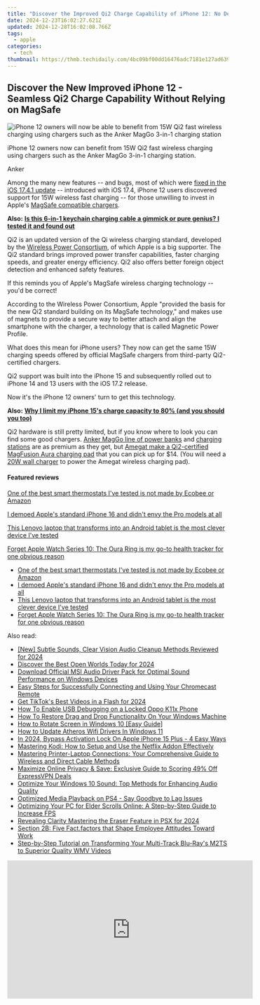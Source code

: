 ```yaml
---
title: "Discover the Improved Qi2 Charge Capability of iPhone 12: No Dependence on MagSafe for Fast Charging! | ZDNet"
date: 2024-12-23T16:02:27.621Z
updated: 2024-12-28T16:02:08.766Z
tags:
  - apple
categories:
  - tech
thumbnail: https://thmb.techidaily.com/4bc09bf00dd16476adc7181e127ad6390edb7499dd05b4708d5bc6f8d46016ec.png
---
```


## Discover the New Improved iPhone 12 - Seamless Qi2 Charge Capability Without Relying on MagSafe

![iPhone 12 owners will now be able to benefit from 15W Qi2 fast wireless charging using chargers such as the Anker MagGo 3-in-1 charging station](https://www.zdnet.com/a/img/resize/b3c972f50687a3f50fb8e828f3a7d28c0912b5ef/2024/03/28/f40c0057-1b9e-4db6-8ece-ffbca62c31a3/untitled-1.jpg?auto=webp&width=1280)

iPhone 12 owners now can benefit from 15W Qi2 fast wireless charging using chargers such as the Anker MagGo 3-in-1 charging station.

Anker

Among the many new features -- and bugs, most of which were [fixed in the iOS 17.4.1 update](https://www.zdnet.com/article/ios-17-4-1-and-ipados-17-4-1-more-mysterious-iphone-and-ipad-updates/) \-- introduced with iOS 17.4, iPhone 12 users discovered support for 15W wireless fast charging -- for those unwilling to invest in Apple's [MagSafe compatible chargers](https://www.zdnet.com/article/best-magsafe-battery/).

**Also:** [**Is this 6-in-1 keychain charging cable a gimmick or pure genius? I tested it and found out**](https://www.zdnet.com/article/is-this-6-in-1-keychain-charging-cable-a-gimmick-or-pure-genius-i-tested-it-and-found-out/)

Qi2 is an updated version of the Qi wireless charging standard, developed by the [Wireless Power Consortium](https://www.wirelesspowerconsortium.com/), of which Apple is a big supporter. The Qi2 standard brings improved power transfer capabilities, faster charging speeds, and greater energy efficiency. Qi2 also offers better foreign object detection and enhanced safety features.

If this reminds you of Apple's MagSafe wireless charging technology -- you'd be correct!

According to the Wireless Power Consortium, Apple "provided the basis for the new Qi2 standard building on its MagSafe technology," and makes use of magnets to provide a secure way to better attach and align the smartphone with the charger, a technology that is called Magnetic Power Profile.

What does this mean for iPhone users? They now can get the same 15W charging speeds offered by official MagSafe chargers from third-party Qi2-certified chargers. 

Qi2 support was built into the iPhone 15 and subsequently rolled out to iPhone 14 and 13 users with the iOS 17.2 release.

Now it's the iPhone 12 owners' turn to get this technology.

**Also:** [**Why I limit my iPhone 15's charge capacity to 80% (and you should you too)**](https://www.zdnet.com/article/why-i-limit-my-iphone-15s-charge-capacity-to-80-and-you-should-you-too/)

Qi2 hardware is still pretty limited, but if you know where to look you can find some good chargers. [Anker MagGo line of power banks](https://www.amazon.com/Anker-Certified-Ultra-Fast-MagSafe-Compatible-Portable/dp/B0CFDQ9QH5?tag=zdnet-buy-button-20) and [charging stations](https://www.amazon.com/Compatible-Anker-Charging-Certified-Wireless/dp/B0CF54FWFL?tag=zdnet-buy-button-20) are as premium as they get, but [Amegat make a Qi2-certified MagFusion Aura charging pad](https://www.amazon.com/AMEGAT-MagFusion-Certified-Ultra-Fast-Compatible/dp/B0CSSQD4ZC?tag=zdnet-buy-button-20) that you can pick up for $14\. (You will need a [20W wall charger](https://www.amazon.com/Charger-Anker-2-Pack-Foldable-PowerPort/dp/B09491FT41?tag=zdnet-buy-button-20) to power the Amegat wireless charging pad).

#### Featured reviews

[One of the best smart thermostats I've tested is not made by Ecobee or Amazon](https://www.zdnet.com/article/one-of-the-best-smart-thermostats-ive-tested-is-not-made-by-ecobee-or-amazon/ "One of the best smart thermostats I've tested is not made by Ecobee or Amazon")

[I demoed Apple's standard iPhone 16 and didn't envy the Pro models at all](https://www.zdnet.com/article/why-im-recommending-the-standard-iphone-16-over-the-pro-this-year-and-im-not-alone/ "I demoed Apple's standard iPhone 16 and didn't envy the Pro models at all")

[This Lenovo laptop that transforms into an Android tablet is the most clever device I've tested](https://www.zdnet.com/article/i-tested-lenovos-windows-laptop-that-doubles-as-an-android-tablet-and-it-has-so-much-potential/ "This Lenovo laptop that transforms into an Android tablet is the most clever device I've tested")

[Forget Apple Watch Series 10: The Oura Ring is my go-to health tracker for one obvious reason](https://www.zdnet.com/article/forget-apple-watch-series-10-the-oura-ring-is-my-go-to-health-tracker-for-one-obvious-reason/ "Forget Apple Watch Series 10: The Oura Ring is my go-to health tracker for one obvious reason")

* [One of the best smart thermostats I've tested is not made by Ecobee or Amazon](https://www.zdnet.com/article/one-of-the-best-smart-thermostats-ive-tested-is-not-made-by-ecobee-or-amazon/ "One of the best smart thermostats I've tested is not made by Ecobee or Amazon")
* [I demoed Apple's standard iPhone 16 and didn't envy the Pro models at all](https://www.zdnet.com/article/why-im-recommending-the-standard-iphone-16-over-the-pro-this-year-and-im-not-alone/ "I demoed Apple's standard iPhone 16 and didn't envy the Pro models at all")
* [This Lenovo laptop that transforms into an Android tablet is the most clever device I've tested](https://www.zdnet.com/article/i-tested-lenovos-windows-laptop-that-doubles-as-an-android-tablet-and-it-has-so-much-potential/ "This Lenovo laptop that transforms into an Android tablet is the most clever device I've tested")
* [Forget Apple Watch Series 10: The Oura Ring is my go-to health tracker for one obvious reason](https://www.zdnet.com/article/forget-apple-watch-series-10-the-oura-ring-is-my-go-to-health-tracker-for-one-obvious-reason/ "Forget Apple Watch Series 10: The Oura Ring is my go-to health tracker for one obvious reason")

<ins class="adsbygoogle"
     style="display:block"
     data-ad-format="autorelaxed"
     data-ad-client="ca-pub-7571918770474297"
     data-ad-slot="1223367746"></ins>

<ins class="adsbygoogle"
     style="display:block"
     data-ad-client="ca-pub-7571918770474297"
     data-ad-slot="8358498916"
     data-ad-format="auto"
     data-full-width-responsive="true"></ins>

<span class="atpl-alsoreadstyle">Also read:</span>
<div><ul>
<li><a href="https://screen-activity-recording.techidaily.com/new-subtle-sounds-clear-vision-audio-cleanup-methods-reviewed-for-2024/"><u>[New] Subtle Sounds, Clear Vision Audio Cleanup Methods Reviewed for 2024</u></a></li>
<li><a href="https://desktop-recording.techidaily.com/discover-the-best-open-worlds-today-for-2024/"><u>Discover the Best Open Worlds Today for 2024</u></a></li>
<li><a href="https://hardware-updates.techidaily.com/download-official-msi-audio-driver-pack-for-optimal-sound-performance-on-windows-devices/"><u>Download Official MSI Audio Driver Pack for Optimal Sound Performance on Windows Devices</u></a></li>
<li><a href="https://tech-renaissance.techidaily.com/easy-steps-for-successfully-connecting-and-using-your-chromecast-remote/"><u>Easy Steps for Successfully Connecting and Using Your Chromecast Remote</u></a></li>
<li><a href="https://tiktok-video-recordings.techidaily.com/get-tiktoks-best-videos-in-a-flash-for-2024/"><u>Get TikTok's Best Videos in a Flash for 2024</u></a></li>
<li><a href="https://easy-unlock-android.techidaily.com/how-to-enable-usb-debugging-on-a-locked-oppo-k11x-phone-by-drfone-android/"><u>How To Enable USB Debugging on a Locked Oppo K11x Phone</u></a></li>
<li><a href="https://tech-haven.techidaily.com/how-to-restore-drag-and-drop-functionality-on-your-windows-machine/"><u>How To Restore Drag and Drop Functionality On Your Windows Machine</u></a></li>
<li><a href="https://tech-haven.techidaily.com/how-to-rotate-screen-in-windows-10-easy-guide/"><u>How to Rotate Screen in Windows 10 [Easy Guide]</u></a></li>
<li><a href="https://tech-haven.techidaily.com/how-to-update-atheros-wifi-drivers-in-windows-11/"><u>How to Update Atheros Wifi Drivers In Windows 11</u></a></li>
<li><a href="https://activate-lock.techidaily.com/in-2024-bypass-activation-lock-on-apple-iphone-15-plus-4-easy-ways-by-drfone-ios/"><u>In 2024, Bypass Activation Lock On Apple iPhone 15 Plus - 4 Easy Ways</u></a></li>
<li><a href="https://tech-haven.techidaily.com/mastering-kodi-how-to-setup-and-use-the-netflix-addon-effectively/"><u>Mastering Kodi: How to Setup and Use the Netflix Addon Effectively</u></a></li>
<li><a href="https://tech-haven.techidaily.com/mastering-printer-laptop-connections-your-comprehensive-guide-to-wireless-and-direct-cable-methods/"><u>Mastering Printer-Laptop Connections: Your Comprehensive Guide to Wireless and Direct Cable Methods</u></a></li>
<li><a href="https://tech-haven.techidaily.com/maximize-online-privacy-and-save-exclusive-guide-to-scoring-49-off-expressvpn-deals/"><u>Maximize Online Privacy & Save: Exclusive Guide to Scoring 49% Off ExpressVPN Deals</u></a></li>
<li><a href="https://tech-haven.techidaily.com/optimize-your-windows-10-sound-top-methods-for-enhancing-audio-quality/"><u>Optimize Your Windows 10 Sound: Top Methods for Enhancing Audio Quality</u></a></li>
<li><a href="https://tech-haven.techidaily.com/optimized-media-playback-on-ps4-say-goodbye-to-lag-issues/"><u>Optimized Media Playback on PS4 - Say Goodbye to Lag Issues</u></a></li>
<li><a href="https://tech-haven.techidaily.com/optimizing-your-pc-for-elder-scrolls-online-a-step-by-step-guide-to-increase-fps/"><u>Optimizing Your PC for Elder Scrolls Online: A Step-by-Step Guide to Increase FPS</u></a></li>
<li><a href="https://extra-approaches.techidaily.com/revealing-clarity-mastering-the-eraser-feature-in-psx-for-2024/"><u>Revealing Clarity Mastering the Eraser Feature in PSX for 2024</u></a></li>
<li><a href="https://techtrends.techidaily.com/section-2b-five-factfactors-that-shape-employee-attitudes-toward-work/"><u>Section 2B: Five Fact.factors that Shape Employee Attitudes Toward Work</u></a></li>
<li><a href="https://discover-help.techidaily.com/step-by-step-tutorial-on-transforming-your-multi-track-blu-rays-m2ts-to-superior-quality-wmv-videos/"><u>Step-by-Step Tutorial on Transforming Your Multi-Track Blu-Ray's M2TS to Superior Quality WMV Videos</u></a></li>
</ul></div>

<!-- affiliate ads begin -->
<iframe width="560" height="315" src="https://www.youtube.com/embed/NC0rdKEQ98o?si=HYgqC8CxF_WTO5if" title="YouTube video player" frameborder="0" allow="accelerometer; autoplay; clipboard-write; encrypted-media; gyroscope; picture-in-picture; web-share" referrerpolicy="strict-origin-when-cross-origin" allowfullscreen></iframe>
<!-- affiliate ads end -->

